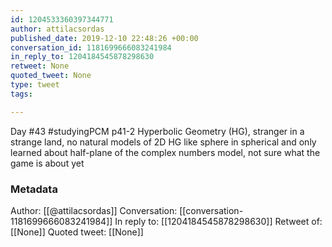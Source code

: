 ```yaml
---
id: 1204533360397344771
author: attilacsordas
published_date: 2019-12-10 22:48:26 +00:00
conversation_id: 1181699666083241984
in_reply_to: 1204184545878298630
retweet: None
quoted_tweet: None
type: tweet
tags:

---
```


Day #43 #studyingPCM p41-2 Hyperbolic Geometry (HG), stranger in a strange land, no natural models of 2D HG like sphere in spherical and only learned about half-plane of the complex numbers model, not sure what the game is about yet

### Metadata

Author: [[@attilacsordas]]
Conversation: [[conversation-1181699666083241984]]
In reply to: [[1204184545878298630]]
Retweet of: [[None]]
Quoted tweet: [[None]]
